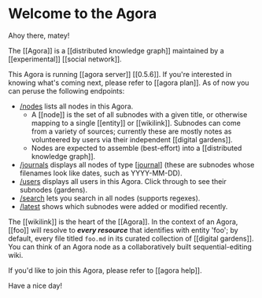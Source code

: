 # Welcome to the Agora

Ahoy there, matey!

The [[Agora]] is a [[distributed knowledge graph]] maintained by a [[experimental]] [[social network]]. 

This Agora is running [[agora server]] [[0.5.6]]. If you're interested in knowing what's coming next, please refer to [[agora plan]].  As of now you can peruse the following endpoints:
 
- [/nodes](/nodes) lists all nodes in this Agora.
  - A [[node]] is the set of all subnodes with a given title, or otherwise mapping to a single [[entity]] or [[wikilink]]. Subnodes can come from a variety of sources; currently these are mostly notes as volunteered by users via their independent [[digital gardens]].
  - Nodes are expected to assemble (best-effort) into a [[distributed knowledge graph]].
- [/journals](/journals) displays all nodes of type [[journal]] (these are subnodes whose filenames look like dates, such as YYYY-MM-DD).
- [/users](/users) displays all users in this Agora. Click through to see their subnodes (gardens).
- [/search](/search) lets you search in all nodes (supports regexes).
- [/latest](/latest) shows which subnodes were added or modified recently.

The [[wikilink]] is the heart of the [[Agora]]. In the context of an Agora, [[foo]] will resolve to ***every resource*** that identifies with entity 'foo'; by default, every file titled ```foo.md``` in its curated collection of [[digital gardens]]. You can think of an Agora node as a collaboratively built sequential-editing wiki. 

If you'd like to join this Agora, please refer to [[agora help]]. 

Have a nice day!


[//begin]: # "Autogenerated link references for markdown compatibility"
[journal]: journal "Journal"
[//end]: # "Autogenerated link references"